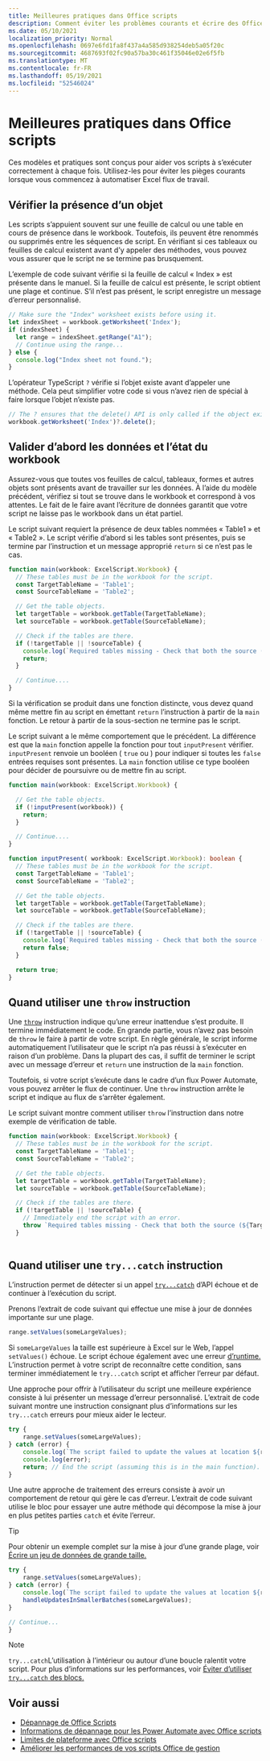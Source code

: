 ```yaml
---
title: Meilleures pratiques dans Office scripts
description: Comment éviter les problèmes courants et écrire des Office scripts fiables qui peuvent gérer des données ou des entrées inattendues.
ms.date: 05/10/2021
localization_priority: Normal
ms.openlocfilehash: 0697e6fd1fa8f437a4a585d938254deb5a05f20c
ms.sourcegitcommit: 4687693f02fc90a57ba30c461f35046e02e6f5fb
ms.translationtype: MT
ms.contentlocale: fr-FR
ms.lasthandoff: 05/19/2021
ms.locfileid: "52546024"
---
```

# <a name="best-practices-in-office-scripts"></a>Meilleures pratiques dans Office scripts

Ces modèles et pratiques sont conçus pour aider vos scripts à s’exécuter correctement à chaque fois. Utilisez-les pour éviter les pièges courants lorsque vous commencez à automatiser Excel flux de travail.

## <a name="verify-an-object-is-present"></a>Vérifier la présence d’un objet

Les scripts s’appuient souvent sur une feuille de calcul ou une table en cours de présence dans le workbook. Toutefois, ils peuvent être renommés ou supprimés entre les séquences de script. En vérifiant si ces tableaux ou feuilles de calcul existent avant d’y appeler des méthodes, vous pouvez vous assurer que le script ne se termine pas brusquement.

L’exemple de code suivant vérifie si la feuille de calcul « Index » est présente dans le manuel. Si la feuille de calcul est présente, le script obtient une plage et continue. S’il n’est pas présent, le script enregistre un message d’erreur personnalisé.

```TypeScript
// Make sure the "Index" worksheet exists before using it.
let indexSheet = workbook.getWorksheet('Index');
if (indexSheet) {
  let range = indexSheet.getRange("A1");
  // Continue using the range...
} else {
  console.log("Index sheet not found.");
}
```

L’opérateur TypeScript `?` vérifie si l’objet existe avant d’appeler une méthode. Cela peut simplifier votre code si vous n’avez rien de spécial à faire lorsque l’objet n’existe pas.

```TypeScript
// The ? ensures that the delete() API is only called if the object exists.
workbook.getWorksheet('Index')?.delete();
```

## <a name="validate-data-and-workbook-state-first"></a>Valider d’abord les données et l’état du workbook

Assurez-vous que toutes vos feuilles de calcul, tableaux, formes et autres objets sont présents avant de travailler sur les données. À l’aide du modèle précédent, vérifiez si tout se trouve dans le workbook et correspond à vos attentes. Le fait de le faire avant l’écriture de données garantit que votre script ne laisse pas le workbook dans un état partiel.

Le script suivant requiert la présence de deux tables nommées « Table1 » et « Table2 ». Le script vérifie d’abord si les tables sont présentes, puis se termine par l’instruction et un message approprié `return` si ce n’est pas le cas.

```TypeScript
function main(workbook: ExcelScript.Workbook) {
  // These tables must be in the workbook for the script.
  const TargetTableName = 'Table1';
  const SourceTableName = 'Table2';

  // Get the table objects.
  let targetTable = workbook.getTable(TargetTableName);
  let sourceTable = workbook.getTable(SourceTableName);

  // Check if the tables are there.
  if (!targetTable || !sourceTable) {
    console.log(`Required tables missing - Check that both the source (${TargetTableName}) and target (${SourceTableName}) tables are present before running the script.`);
    return;
  }

  // Continue....
}
```

Si la vérification se produit dans une fonction distincte, vous devez quand même mettre fin au script en émettant `return` l’instruction à partir de la `main` fonction. Le retour à partir de la sous-section ne termine pas le script.

Le script suivant a le même comportement que le précédent. La différence est que la `main` fonction appelle la fonction pour tout `inputPresent` vérifier. `inputPresent` renvoie un booléen ( `true` ou ) pour indiquer si toutes les `false` entrées requises sont présentes. La `main` fonction utilise ce type booléen pour décider de poursuivre ou de mettre fin au script.

```TypeScript
function main(workbook: ExcelScript.Workbook) {

  // Get the table objects.
  if (!inputPresent(workbook)) {
    return;
  }

  // Continue....
}

function inputPresent( workbook: ExcelScript.Workbook): boolean {
  // These tables must be in the workbook for the script.
  const TargetTableName = 'Table1';
  const SourceTableName = 'Table2';

  // Get the table objects.
  let targetTable = workbook.getTable(TargetTableName);
  let sourceTable = workbook.getTable(SourceTableName);

  // Check if the tables are there.
  if (!targetTable || !sourceTable) {
    console.log(`Required tables missing - Check that both the source (${TargetTableName}) and target (${SourceTableName}) tables are present before running the script.`);
    return false;
  }

  return true;
}
```

## <a name="when-to-use-a-throw-statement"></a>Quand utiliser une `throw` instruction

Une [`throw`](https://developer.mozilla.org/docs/web/javascript/reference/statements/throw) instruction indique qu’une erreur inattendue s’est produite. Il termine immédiatement le code. En grande partie, vous n’avez pas besoin de `throw` le faire à partir de votre script. En règle générale, le script informe automatiquement l’utilisateur que le script n’a pas réussi à s’exécuter en raison d’un problème. Dans la plupart des cas, il suffit de terminer le script avec un message d’erreur et `return` une instruction de la `main` fonction.

Toutefois, si votre script s’exécute dans le cadre d’un flux Power Automate, vous pouvez arrêter le flux de continuer. Une `throw` instruction arrête le script et indique au flux de s’arrêter également.

Le script suivant montre comment utiliser `throw` l’instruction dans notre exemple de vérification de table.

```TypeScript
function main(workbook: ExcelScript.Workbook) {
  // These tables must be in the workbook for the script.
  const TargetTableName = 'Table1';
  const SourceTableName = 'Table2';

  // Get the table objects.
  let targetTable = workbook.getTable(TargetTableName);
  let sourceTable = workbook.getTable(SourceTableName);

  // Check if the tables are there.
  if (!targetTable || !sourceTable) {
    // Immediately end the script with an error.
    throw `Required tables missing - Check that both the source (${TargetTableName}) and target (${SourceTableName}) tables are present before running the script.`;
  }
  
```

## <a name="when-to-use-a-trycatch-statement"></a>Quand utiliser une `try...catch` instruction

L’instruction permet de détecter si un appel [`try...catch`](https://developer.mozilla.org/docs/Web/JavaScript/Reference/Statements/try...catch) d’API échoue et de continuer à l’exécution du script.

Prenons l’extrait de code suivant qui effectue une mise à jour de données importante sur une plage.

```TypeScript
range.setValues(someLargeValues);
```

Si `someLargeValues` la taille est supérieure à Excel sur le Web, l’appel `setValues()` échoue. Le script échoue également avec une erreur [d’runtime.](../testing/troubleshooting.md#runtime-errors) L’instruction permet à votre script de reconnaître cette condition, sans terminer immédiatement le `try...catch` script et afficher l’erreur par défaut.

Une approche pour offrir à l’utilisateur du script une meilleure expérience consiste à lui présenter un message d’erreur personnalisé. L’extrait de code suivant montre une instruction consignant plus d’informations sur les `try...catch` erreurs pour mieux aider le lecteur.

```TypeScript
try {
    range.setValues(someLargeValues);
} catch (error) {
    console.log(`The script failed to update the values at location ${range.getAddress()}. Please inspect and run again.`);
    console.log(error);
    return; // End the script (assuming this is in the main function).
}
```

Une autre approche de traitement des erreurs consiste à avoir un comportement de retour qui gère le cas d’erreur. L’extrait de code suivant utilise le bloc pour essayer une autre méthode qui décompose la mise à jour en plus petites parties `catch` et évite l’erreur.

> [!TIP]
> Pour obtenir un exemple complet sur la mise à jour d’une grande plage, voir [Écrire un jeu de données de grande taille.](../resources/samples/write-large-dataset.md)

```TypeScript
try {
    range.setValues(someLargeValues);
} catch (error) {
    console.log(`The script failed to update the values at location ${range.getAddress()}. Trying a different approach.`);
    handleUpdatesInSmallerBatches(someLargeValues);
}

// Continue...
}
```

> [!NOTE]
> `try...catch`L’utilisation à l’intérieur ou autour d’une boucle ralentit votre script. Pour plus d’informations sur les performances, voir [Éviter d’utiliser `try...catch` des blocs.](web-client-performance.md#avoid-using-trycatch-blocks-in-or-surrounding-loops)

## <a name="see-also"></a>Voir aussi

- [Dépannage de Office Scripts](../testing/troubleshooting.md)
- [Informations de dépannage pour les Power Automate avec Office scripts](../testing/power-automate-troubleshooting.md)
- [Limites de plateforme avec Office scripts](../testing/platform-limits.md)
- [Améliorer les performances de vos scripts Office de gestion](web-client-performance.md)
